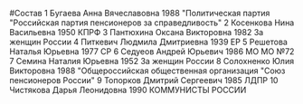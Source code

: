 #Состав
1 Бугаева Анна Вячеславовна 1988 \"Политическая партия \"Российская партия пенсионеров за справедливость\"
2 Косенкова Нина Васильевна 1950 КПРФ
3 Пантюхина Оксана Викторовна 1982 За женщин России
4 Питкевич Людмила Дмитриевна 1939 ЕР
5 Решетова Наталья Юрьевна 1977 СР
6 Седуеов Андрей Юрьевич 1986 МО МО №72
7 Семина Наталия Юрьевна 1952 За женщин России
8 Солохненко Юлия Викторовна 1988 \"Общероссийская общественная организация \"Союз пенсионеров России\"
9 Топорков Дмитрий Сергеевич 1985 ЛДПР
10 Чистякова Дарья Леонидовна 1990 КОММУНИСТЫ РОССИИ
